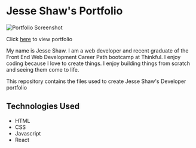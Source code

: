 # Jesse Shaw's Portfolio

![Portfolio Screenshot](https://raw.githubusercontent.com/thejesseshaw/portfoliosite/master/src/images/Screen%20Shot%202018-04-11%20at%204.01.08%20PM.png)

Click [here](https://jesseshaw.netlify.com/) to view portfolio

My name is Jesse Shaw. I am a web developer and recent graduate of the Front End Web Development Career Path bootcamp at Thinkful. I enjoy coding because I love to create things. I enjoy building things from scratch and seeing them come to life.

This repository contains the files used to create Jesse Shaw's Developer portfolio

## Technologies Used

- HTML
- CSS
- Javascript
- React

